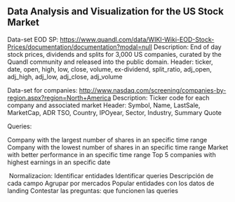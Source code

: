 <h2> Data Analysis and Visualization for the US Stock Market </h2>

Data-set EOD SP: https://www.quandl.com/data/WIKI-Wiki-EOD-Stock-Prices/documentation/documentation?modal=null
Description: End of day stock prices, dividends and splits for 3,000 US companies, curated by the Quandl community and released into the public domain.
Header: ticker, date, open, high, low, close, volume, ex-dividend, split_ratio, adj_open, adj_high, adj_low, adj_close, adj_volume


Data-set for companies: http://www.nasdaq.com/screening/companies-by-region.aspx?region=North+America
Description:  Ticker code for each company and associated market
Header: Symbol, Name, LastSale, MarketCap, ADR TSO, Country, IPOyear, Sector, Industry, Summary Quote

Queries:

Company with the largest number of shares in an specific time range
Company with the lowest number of shares in an specific time range
Market with better performance in an specific time range
Top 5 companies with highest earnings in an specific date



​
Normalizacion:
Identificar entidades
Identificar queries
Descripción de cada campo
Agrupar por mercados
Popular entidades con los datos de landing
Contestar las preguntas: que funcionen las queries






